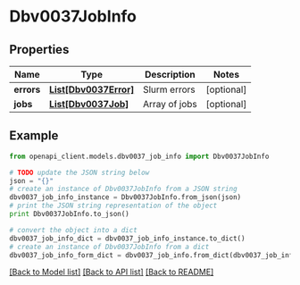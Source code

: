 # Dbv0037JobInfo


## Properties
Name | Type | Description | Notes
------------ | ------------- | ------------- | -------------
**errors** | [**List[Dbv0037Error]**](Dbv0037Error.md) | Slurm errors | [optional] 
**jobs** | [**List[Dbv0037Job]**](Dbv0037Job.md) | Array of jobs | [optional] 

## Example

```python
from openapi_client.models.dbv0037_job_info import Dbv0037JobInfo

# TODO update the JSON string below
json = "{}"
# create an instance of Dbv0037JobInfo from a JSON string
dbv0037_job_info_instance = Dbv0037JobInfo.from_json(json)
# print the JSON string representation of the object
print Dbv0037JobInfo.to_json()

# convert the object into a dict
dbv0037_job_info_dict = dbv0037_job_info_instance.to_dict()
# create an instance of Dbv0037JobInfo from a dict
dbv0037_job_info_form_dict = dbv0037_job_info.from_dict(dbv0037_job_info_dict)
```
[[Back to Model list]](../README.md#documentation-for-models) [[Back to API list]](../README.md#documentation-for-api-endpoints) [[Back to README]](../README.md)



